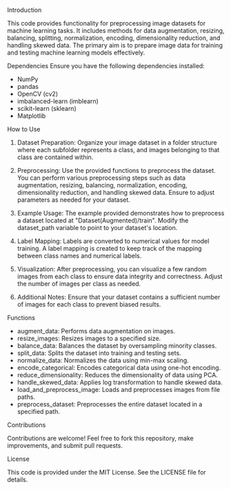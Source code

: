 
Introduction

This code provides functionality for preprocessing image datasets for machine learning tasks. It includes methods for data augmentation, resizing, balancing, splitting, normalization, encoding, dimensionality reduction, and handling skewed data. The primary aim is to prepare image data for training and testing machine learning models effectively.

Dependencies
Ensure you have the following dependencies installed:

* NumPy
* pandas
* OpenCV (cv2)
* imbalanced-learn (imblearn)
* scikit-learn (sklearn)
* Matplotlib

How to Use
1. Dataset Preparation: Organize your image dataset in a folder structure where each subfolder represents a class, and images belonging to that class are contained within.

2. Preprocessing: Use the provided functions to preprocess the dataset. You can perform various preprocessing steps such as data augmentation, resizing, balancing, normalization, encoding, dimensionality reduction, and handling skewed data. Ensure to adjust parameters as needed for your dataset.

3. Example Usage: The example provided demonstrates how to preprocess a dataset located at "Dataset(Augmented)/train". Modify the dataset_path variable to point to your dataset's location.

4. Label Mapping: Labels are converted to numerical values for model training. A label mapping is created to keep track of the mapping between class names and numerical labels.

5. Visualization: After preprocessing, you can visualize a few random images from each class to ensure data integrity and correctness. Adjust the number of images per class as needed.

6. Additional Notes: Ensure that your dataset contains a sufficient number of images for each class to prevent biased results.

Functions

* augment_data: Performs data augmentation on images.
* resize_images: Resizes images to a specified size.
* balance_data: Balances the dataset by oversampling minority classes.
* split_data: Splits the dataset into training and testing sets.
* normalize_data: Normalizes the data using min-max scaling.
* encode_categorical: Encodes categorical data using one-hot encoding.
* reduce_dimensionality: Reduces the dimensionality of data using PCA.
* handle_skewed_data: Applies log transformation to handle skewed data.
* load_and_preprocess_image: Loads and preprocesses images from file paths.
* preprocess_dataset: Preprocesses the entire dataset located in a specified path.

Contributions

Contributions are welcome! Feel free to fork this repository, make improvements, and submit pull requests.

License

This code is provided under the MIT License. See the LICENSE file for details.